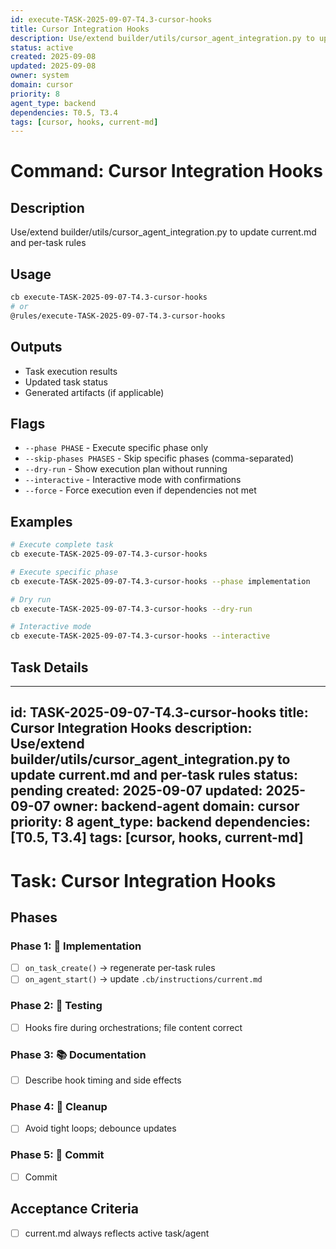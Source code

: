 ```yaml
---
id: execute-TASK-2025-09-07-T4.3-cursor-hooks
title: Cursor Integration Hooks
description: Use/extend builder/utils/cursor_agent_integration.py to update current.md and per-task rules
status: active
created: 2025-09-08
updated: 2025-09-08
owner: system
domain: cursor
priority: 8
agent_type: backend
dependencies: T0.5, T3.4
tags: [cursor, hooks, current-md]
---
```


# Command: Cursor Integration Hooks

## Description
Use/extend builder/utils/cursor_agent_integration.py to update current.md and per-task rules

## Usage
```bash
cb execute-TASK-2025-09-07-T4.3-cursor-hooks
# or
@rules/execute-TASK-2025-09-07-T4.3-cursor-hooks
```

## Outputs
- Task execution results
- Updated task status
- Generated artifacts (if applicable)

## Flags
- `--phase PHASE` - Execute specific phase only
- `--skip-phases PHASES` - Skip specific phases (comma-separated)
- `--dry-run` - Show execution plan without running
- `--interactive` - Interactive mode with confirmations
- `--force` - Force execution even if dependencies not met

## Examples
```bash
# Execute complete task
cb execute-TASK-2025-09-07-T4.3-cursor-hooks

# Execute specific phase
cb execute-TASK-2025-09-07-T4.3-cursor-hooks --phase implementation

# Dry run
cb execute-TASK-2025-09-07-T4.3-cursor-hooks --dry-run

# Interactive mode
cb execute-TASK-2025-09-07-T4.3-cursor-hooks --interactive
```

## Task Details

---
id: TASK-2025-09-07-T4.3-cursor-hooks
title: Cursor Integration Hooks
description: Use/extend builder/utils/cursor_agent_integration.py to update current.md and per-task rules
status: pending
created: 2025-09-07
updated: 2025-09-07
owner: backend-agent
domain: cursor
priority: 8
agent_type: backend
dependencies: [T0.5, T3.4]
tags: [cursor, hooks, current-md]
---

# Task: Cursor Integration Hooks

## Phases
### Phase 1: 🚀 Implementation
- [ ] `on_task_create()` → regenerate per-task rules
- [ ] `on_agent_start()` → update `.cb/instructions/current.md`

### Phase 2: 🧪 Testing
- [ ] Hooks fire during orchestrations; file content correct

### Phase 3: 📚 Documentation
- [ ] Describe hook timing and side effects

### Phase 4: 🧹 Cleanup
- [ ] Avoid tight loops; debounce updates

### Phase 5: 💾 Commit
- [ ] Commit

## Acceptance Criteria
- [ ] current.md always reflects active task/agent

